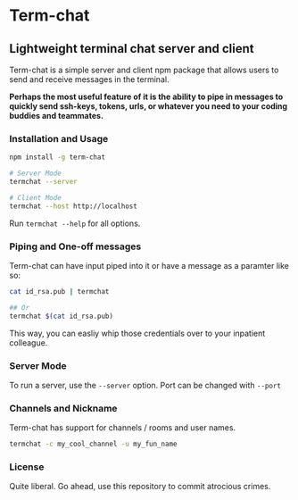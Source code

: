

# Term-chat
## Lightweight terminal chat server and client

Term-chat is a simple server and client npm package that allows users to send and receive messages
in the terminal.

**Perhaps the most useful feature of it is the ability to pipe in messages to quickly
send ssh-keys, tokens, urls, or whatever you need to your coding buddies and teammates.**

### Installation and Usage
```bash
npm install -g term-chat

# Server Mode
termchat --server 

# Client Mode
termchat --host http://localhost
```
Run `termchat --help` for all options.

### Piping and One-off messages
Term-chat can have input piped into it or have a message as a paramter like so:
```bash
cat id_rsa.pub | termchat

## Or
termchat $(cat id_rsa.pub)
```

This way, you can easliy whip those credentials over to your inpatient colleague.

### Server Mode
To run a server, use the `--server` option. Port can be changed with `--port`

### Channels and Nickname
Term-chat has support for channels / rooms and user names.
```bash
termchat -c my_cool_channel -u my_fun_name
```

### License
Quite liberal. Go ahead, use this repository to commit atrocious crimes.
